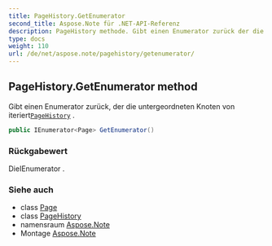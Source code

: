 ```yaml
---
title: PageHistory.GetEnumerator
second_title: Aspose.Note für .NET-API-Referenz
description: PageHistory methode. Gibt einen Enumerator zurück der die untergeordneten Knoten von iteriertPageHistory .
type: docs
weight: 110
url: /de/net/aspose.note/pagehistory/getenumerator/
---
```

## PageHistory.GetEnumerator method

Gibt einen Enumerator zurück, der die untergeordneten Knoten von iteriert[`PageHistory`](../) .

```csharp
public IEnumerator<Page> GetEnumerator()
```

### Rückgabewert

DieIEnumerator .

### Siehe auch

* class [Page](../../page/)
* class [PageHistory](../)
* namensraum [Aspose.Note](../../pagehistory/)
* Montage [Aspose.Note](../../../)


